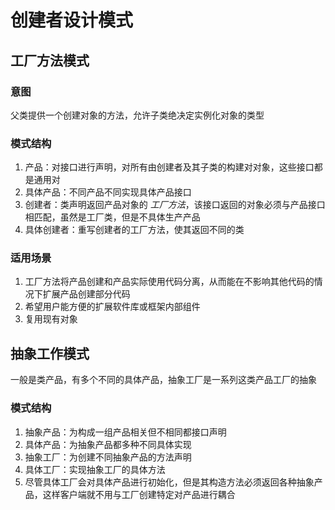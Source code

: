 # 创建者设计模式

## 工厂方法模式
### 意图
父类提供一个创建对象的方法，允许子类绝决定实例化对象的类型
### 模式结构
1. 产品：对接口进行声明，对所有由创建者及其子类的构建对对象，这些接口都是通用对
2. 具体产品：不同产品不同实现具体产品接口
3. 创建者：类声明返回产品对象的 *工厂方法*，该接口返回的对象必须与产品接口相匹配，虽然是工厂类，但是不具体生产产品
4. 具体创建者：重写创建者的工厂方法，使其返回不同的类
### 适用场景
1. 工厂方法将产品创建和产品实际使用代码分离，从而能在不影响其他代码的情况下扩展产品创建部分代码
2. 希望用户能方便的扩展软件库或框架内部组件
3. 复用现有对象

## 抽象工作模式
一般是类产品，有多个不同的具体产品，抽象工厂是一系列这类产品工厂的抽象
### 模式结构
1. 抽象产品：为构成一组产品相关但不相同都接口声明
2. 具体产品：为抽象产品都多种不同具体实现
3. 抽象工厂：为创建不同抽象产品的方法声明
4. 具体工厂：实现抽象工厂的具体方法
5. 尽管具体工厂会对具体产品进行初始化，但是其构造方法必须返回各种抽象产品，这样客户端就不用与工厂创建特定对产品进行耦合
